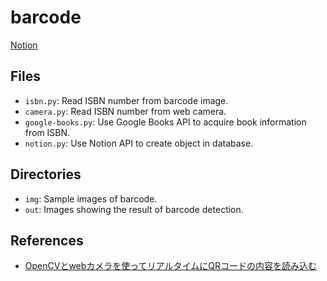 # barcode

[Notion](https://www.notion.so/naos0919/a878e3220f7247699aabd8bc270e8c64?pvs=4)

## Files
- `isbn.py`: Read ISBN number from barcode image.
- `camera.py`: Read ISBN number from web camera.
- `google-books.py`: Use Google Books API to acquire book information from ISBN.
- `notion.py`: Use Notion API to create object in database.

## Directories
- `img`: Sample images of barcode.
- `out`: Images showing the result of barcode detection.

## References
- [OpenCVとwebカメラを使ってリアルタイムにQRコードの内容を読み込む](https://note.com/nao_py/n/ne77c782226d3)